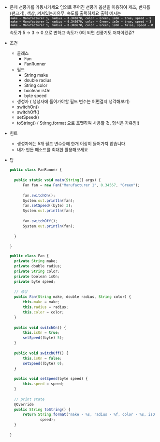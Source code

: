 - 문제
  선풍기를 가동시키세요
  임의로 주어진 선풍기 옵션을 이용하여 제조, 반지름(팬크기), 색상, 켜져있는지유무, 속도를 출력하세요
  출력 예시는
  ![Alt text](image-13.png)
  속도가 5 → 3 → 0 으로 변하고 속도가 0이 되면 선풍기도 꺼져야겠쥬?
- 조건
  - 클래스
    - Fan
    - FanRunner
  - 필드
    - String make
    - double radius
    - String color
    - boolean isOn
    - byte speed
  - 생성자 ( 생성자에 들어가야할 필드 변수는 어떤걸지 생각해보기)
  - switchOn()
  - switchOff()
  - setSpeed()
  - toString() ( Stirng.format 으로 포멧하여 사용할 것, 형식은 자유임!)
- 힌트
  - 생성자에는 5개 필드 변수중에 한개 이상이 들어가지 않습니다
  - 내가 만든 메소드를 최대한 활용해보세요
- 답

  ```jsx
  public class FanRunner {

  	public static void main(String[] args) {
  		Fan fan = new Fan("Manufacturer 1", 0.34567, "Green");

  		fan.switchOn();
  		System.out.println(fan);
  		fan.setSpeed((byte) 3);
  		System.out.println(fan);

  		fan.switchOff();
  		System.out.println(fan);

  	}

  }
  ```

  ```jsx
  public class Fan {
  	private String make;
  	private double radius;
  	private String color;
  	private boolean isOn;
  	private byte speed;

  	// 생성
  	public Fan(String make, double radius, String color) {
  		this.make = make;
  		this.radius = radius;
  		this.color = color;
  	}

  	public void switchOn() {
  		this.isOn = true;
  		setSpeed((byte) 5);
  	}

  	public void switchOff() {
  		this.isOn = false;
  		setSpeed((byte) 0);
  	}

  	public void setSpeed(byte speed) {
  		this.speed = speed;
  	}

  	// print state
  	@Override
  	public String toString() {
  		return String.format("make - %s, radius - %f, color - %s, isOn - %b, speed - %d", make, radius, color, isOn,
  				speed);
  	}

  }
  ```

